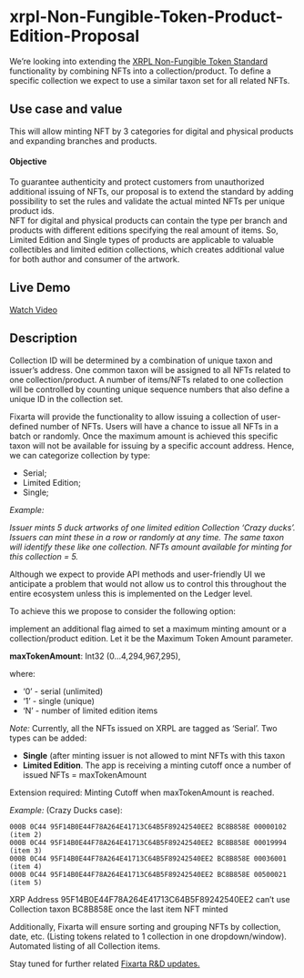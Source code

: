 # xrpl-Non-Fungible-Token-Product-Edition-Proposal

We’re looking into extending the [XRPL Non-Fungible Token Standard](https://github.com/XRPLF/XRPL-Standards/discussions/46) functionality by combining NFTs into a collection/product. To define a specific collection we expect to use a similar taxon set for all related NFTs.

## Use case and value

This will allow minting NFT by 3 categories for digital and physical products and expanding branches and products.
#### Objective
To guarantee authenticity and protect customers from unauthorized additional issuing of NFTs, our proposal is to extend the standard by adding possibility to set the rules and validate the actual minted NFTs per unique product ids.  
NFT for digital and physical products can contain the type per branch and products with different editions specifying the real amount of items. So, Limited Edition and Single types of products are applicable to valuable collectibles and limited edition collections, which creates additional value for both author and consumer of the artwork.

## Live Demo
[Watch Video](https://youtu.be/9DskMODoynU)

## Description

Collection ID will be determined by a combination of unique taxon and issuer’s address.
One common taxon will be assigned to all NFTs related to one collection/product.
A number of items/NFTs related to one collection will be controlled by counting unique sequence numbers that also define a unique ID in the collection set.

Fixarta will provide the functionality to allow issuing a collection of user-defined number of NFTs.
Users will have a chance to issue all NFTs in a batch or randomly.
Once the maximum amount is achieved this specific taxon will not be available for issuing by a specific account address.
Hence, we can categorize collection by type:

 * Serial;
 * Limited Edition;
 * Single;

*Example:*

*Issuer mints 5 duck artworks of one limited edition Collection ‘Crazy ducks’.
Issuers can mint these in a row or randomly at any time.
The same taxon will identify these like one collection.
NFTs amount available for minting for this collection = 5.*

Although we expect to provide API methods and user-friendly UI we anticipate a problem that would not allow us to control this throughout the entire ecosystem unless this is implemented on the Ledger level.

To achieve this we propose to consider the following option:

implement an additional flag aimed to set a maximum minting amount or a collection/product edition. Let it be the Maximum Token Amount parameter.

**maxTokenAmount**: Int32
(0…4,294,967,295),

where:
- ‘0’ - serial (unlimited)
- ‘1’ - single (unique)
- ‘N’ - number of limited edition items

*Note:* Currently, all the NFTs issued on XRPL are tagged as ‘Serial’.
Two types can be added:
 * **Single** (after minting issuer is not allowed to mint NFTs with this taxon
 * **Limited Edition**. The app is receiving a minting cutoff once a number of issued NFTs = maxTokenAmount

Extension required:
Minting Cutoff when maxTokenAmount is reached.

*Example:* (Crazy Ducks case):

``` 000B 0C44 95F14B0E44F78A264E41713C64B5F89242540EE2 BC8B858E 00000001 (item 1)
000B 0C44 95F14B0E44F78A264E41713C64B5F89242540EE2 BC8B858E 00000102 (item 2)
000B 0C44 95F14B0E44F78A264E41713C64B5F89242540EE2 BC8B858E 00019994 (item 3)
000B 0C44 95F14B0E44F78A264E41713C64B5F89242540EE2 BC8B858E 00036001 (item 4)
000B 0C44 95F14B0E44F78A264E41713C64B5F89242540EE2 BC8B858E 00500021 (item 5)
 ```

 XRP Address 95F14B0E44F78A264E41713C64B5F89242540EE2 can’t use Collection taxon BC8B858E once the last item NFT minted

 Additionally, Fixarta will ensure sorting and grouping NFTs by collection, date, etc.
 (Listing tokens related to 1 collection in one dropdown/window).
 Automated listing of all Collection items.

 Stay tuned for further related [Fixarta R&D updates.](https://github.com/petushka1/xrpl-Non-Fungible-Token-Product-Edition-Proposal)
